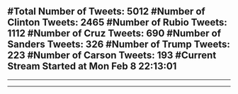#Total Number of Tweets: 5012 
#Number of Clinton Tweets: 2465
#Number of Rubio Tweets: 1112
#Number of Cruz Tweets: 690
#Number of Sanders Tweets: 326
#Number of Trump Tweets: 223
#Number of Carson Tweets: 193
#Current Stream Started at Mon Feb  8 22:13:01
---
---
---
